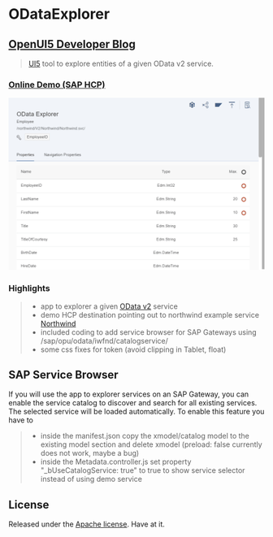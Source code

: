 # ODataExplorer

## [OpenUI5 Developer Blog](http://openui5.blogspot.com/2017/11/odata-explorer.html)

> [UI5](http://openui5.org/) tool to explore entities of a given OData v2 service.

### [Online Demo (SAP HCP)](https://odataexplorer-p1940953245trial.dispatcher.hanatrial.ondemand.com/index.html)

![Screenshot](ODataExplorer.gif)

### Highlights

> - app to explorer a given [OData v2](http://www.odata.org/documentation/odata-version-2-0/) service
> - demo HCP destination pointing out to northwind example service [Northwind](http://services.odata.org/V2/Northwind/Northwind.svc/) 
> - included coding to add service browser for SAP Gateways using /sap/opu/odata/iwfnd/catalogservice/
> - some css fixes for token (avoid clipping in Tablet, float) 

## SAP Service Browser

If you will use the app to explorer services on an SAP Gateway, you can enable the service catalog to discover and search for all existing services.
The selected service will be loaded automatically. To enable this feature you have to
> - inside the manifest.json copy the xmodel/catalog model to the existing model section and delete xmodel (preload: false currently does not work, maybe a bug)  
> - inside the Metadata.controller.js set property "_bUseCatalogService: true" to true to show service selector instead of using demo service

## License

Released under the [Apache license](http://www.apache.org/licenses/). Have at it.